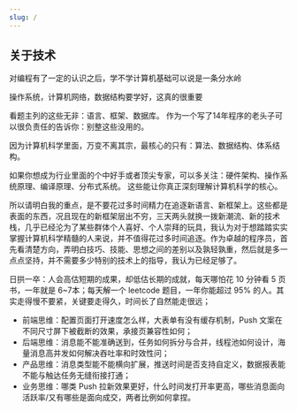 ```yaml
---
slug: /
---
```


## 关于技术
对编程有了一定的认识之后，学不学计算机基础可以说是一条分水岭

操作系统，计算机网络，数据结构要学好，这真的很重要

看题主列的这些无非：语言、框架、数据库。
作为一个写了14年程序的老头子可以很负责任的告诉你：别整这些没用的。

因为计算机科学里面，万变不离其宗，最核心的只有：算法、数据结构、体系结构。

如果你想成为行业里面的个中好手或者顶尖专家，可以多关注：硬件架构、操作系统原理、编译原理、分布式系统。
这些能让你真正深刻理解计算机科学的核心。

所以请明白我的重点，是不要花过多时间精力在追逐新语言、新框架上。这些都是表面的东西，况且现在的新框架层出不穷，三天两头就换一拨新潮流、新的技术栈，几乎已经沦为了某些群体个人喜好、个人崇拜的玩具，我认为对于想踏踏实实掌握计算机科学精髓的人来说，并不值得花过多时间追逐。作为卓越的程序员，首先看清楚方向，弄明白技巧、技能、思想之间的差别以及孰轻孰重，然后就是多一点点坚持，并不需要多少特别的技术上的指导，我认为已经足够了。

日拱一卒：人会高估短期的成果，却低估长期的成就，每天哪怕花 10 分钟看 5 页书，一年就是 6~7本；每天解一个 leetcode 题目，一年你能超过 95% 的人。其实走得慢不要紧，关键要走得久，时间长了自然能走很远；

* 前端思维：配置页面打开速度怎么样，大表单有没有缓存机制，Push 文案在不同尺寸屏下被截断的效果，承接页兼容性如何；
* 后端思维：消息能不能准确送到，任务如何拆分与合并，线程池如何设计，海量消息高并发如何解决吞吐率和时效性问；
* 产品思维：消息类型能不能横向扩展，推送时间是否支持自定义，数据报表能不能与触达任务无缝衔接打通；
* 业务思维：哪类 Push 拉新效果更好，什么时间发打开率更高，哪些消息面向活跃率/又有哪些是面向成交，两者比例如何拿捏。
